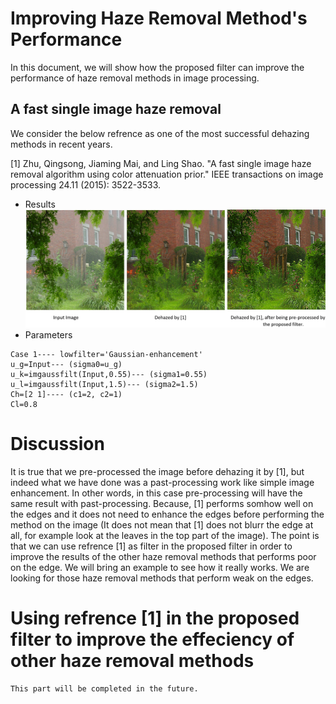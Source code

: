 # Improving Haze Removal Method's Performance
In this document, we will show how the proposed filter can improve the performance of haze removal methods in image processing. 
## A fast single image haze removal
We consider the below refrence as one of the most successful dehazing methods in recent years.

<a id="1">[1]</a>
Zhu, Qingsong, Jiaming Mai, and Ling Shao. "A fast single image haze removal algorithm using color attenuation prior." IEEE transactions on image processing 24.11 (2015): 3522-3533.
- Results
![1](https://github.com/onionhub/TIP/blob/Drafts/Drafts/Dehazed2.JPG)
- Parameters
```
Case 1---- lowfilter='Gaussian-enhancement'
u_g=Input--- (sigma0=u_g)
u_k=imgaussfilt(Input,0.55)--- (sigma1=0.55)
u_l=imgaussfilt(Input,1.5)--- (sigma2=1.5)
Ch=[2 1]---- (c1=2, c2=1)
Cl=0.8
```
# Discussion
It is true that we pre-processed the image before dehazing it by [1], but indeed what we have done was a past-processing work like simple image enhancement. In other words, in this case pre-processing will have the same result with past-processing. Because, [1] performs somhow well on the edges and it does not need to enhance the edges before performing the method on the image (It does not mean that [1] does not blurr the edge at all, for example look at the leaves in the top part of the image). The point is that we can use refrence [1] as filter in the proposed filter in order to improve the results of the other haze removal methods that performs poor on the edge. We will bring an example to see how it really works. We are looking for those haze removal methods that perform weak on the edges.
# Using refrence [1] in the proposed filter to improve the effeciency of other haze removal methods
```
This part will be completed in the future.
```
